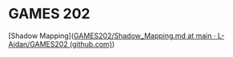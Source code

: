# GAMES 202
[Shadow Mapping]([GAMES202/Shadow_Mapping.md at main · L-Aidan/GAMES202 (github.com)](https://github.com/L-Aidan/GAMES202/blob/main/Shadow_Mapping.md))



